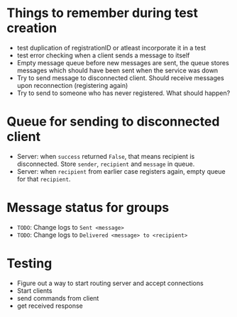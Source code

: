 # Things to remember during test creation

- test duplication of registrationID or atleast incorporate it in a test
- test error checking when a client sends a message to itself
- Empty message queue before new messages are sent, the queue stores messages which should have been sent when the service was down 
- Try to send message to disconnected client. Should receive messages upon reconnection (registering again)
- Try to send to someone who has never registered. What should happen?

# Queue for sending to disconnected client
- Server: when `success` returned `False`, that means recipient is disconnected. Store `sender`, `recipient` and `message` in queue.
- Server: when `recipient` from earlier case registers again, empty queue for that `recipient`.

# Message status for groups
- `TODO`: Change logs to `Sent <message>`
- `TODO`: Change logs to `Delivered <message> to <recipient>`

# Testing
- Figure out a way to start routing server and accept connections
- Start clients
- send commands from client
- get received response